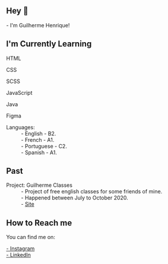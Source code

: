 <h2>Hey 👋</h2>

<p>- I'm Guilherme Henrique!</p>

<h2>I'm Currently Learning</h2>

<p>HTML</p>
<p>CSS</p>
<p>SCSS</p>
<p>JavaScript</p>
<p>Java</p>
<p>Figma</p>

<dl>
  <dt>Languages:</dt>
  <dd>- English - B2.</dd>
  <dd>- French - A1.</dd>
  <dd>- Portuguese - C2.</dd>
  <dd>- Spanish - A1.</dd>
</dl>

<h2>Past</h2>

<dl>
  <dt>Project: Guilherme Classes</dt>
  <dd>- Project of free english classes for some friends of mine.</dd>
  <dd>- Happened between July to October 2020.</dd>
  <dd>- <a href="https://sites.google.com/view/guilhermeclasses/home?authuser=0">Site</a>
</dl>

<h2>How to Reach me</h2>
<p>You can find me on:</p>
<a href="https://www.instagram.com/euguiihenry/"> - Instagram</a>
<br>
<a href="https://www.linkedin.com/in/guilherme-henrique-L/"> - LinkedIn</a>
<br>




